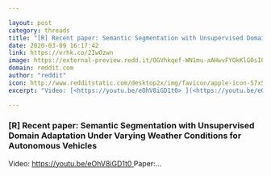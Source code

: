 ```yaml
---

layout: post
category: threads
title: "[R] Recent paper: Semantic Segmentation with Unsupervised Domain Adaptation Under Varying Weather Conditions for Autonomous Vehicles"
date: 2020-03-09 16:17:42
link: https://vrhk.co/2IwOzwn
image: https://external-preview.redd.it/OGVhkqef-WN1mu-aAHwvFYOkKlG0sI0bYYKLLEda7Eo.jpg?width=480&height=251.308900524&auto=webp&crop=480:251.308900524,smart&s=9d90491731679e0a7fd68619676f658890fe7a39
domain: reddit.com
author: "reddit"
icon: http://www.redditstatic.com/desktop2x/img/favicon/apple-icon-57x57.png
excerpt: "Video: [<https://youtu.be/eOhV8iGD1t0> ](<https://youtu.be/eOhV8iGD1t0>) Paper:..."

---
```


### [R] Recent paper: Semantic Segmentation with Unsupervised Domain Adaptation Under Varying Weather Conditions for Autonomous Vehicles

Video: [<https://youtu.be/eOhV8iGD1t0> ](<https://youtu.be/eOhV8iGD1t0>) Paper:...